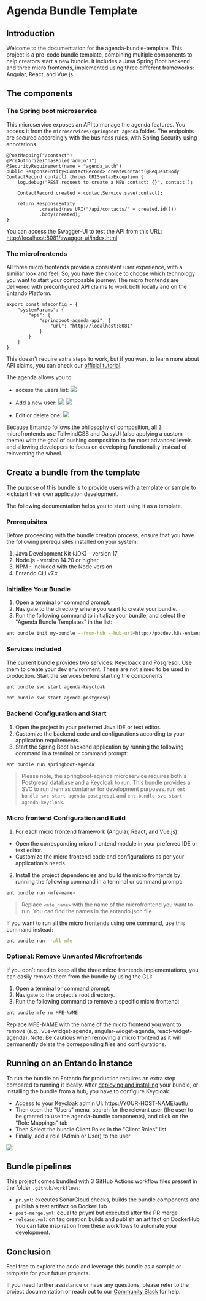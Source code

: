 # Agenda Bundle Template

## Introduction
Welcome to the documentation for the agenda-bundle-template. This project is a pro-code bundle template, combining multiple components to help creators start a new bundle.
It includes a Java Spring Boot backend and three micro frontends, implemented using three different frameworks: Angular, React, and Vue.js.
## The components
### The Spring boot microservice
This microservice exposes an API to manage the agenda features. You access it from the `microservices/springboot-agenda` folder.
The endpoints are secured accordingly with the business rules, with Spring Security using annotations. 

```
@PostMapping("/contact")
@PreAuthorize("hasRole('admin')")
@SecurityRequirement(name = "agenda_auth")
public ResponseEntity<ContactRecord> createContact(@RequestBody ContactRecord contact) throws URISyntaxException {
    log.debug("REST request to create a NEW contact: {}", contact );

    ContactRecord created = contactService.save(contact);

    return ResponseEntity
            .created(new URI("/api/contacts/" + created.id()))
            .body(created);
}
```

You can access the Swagger-UI to test the API from this URL: [http://localhost:8081/swagger-ui/index.html]()

### The microfrontends
All three micro frontends provide a consistent user experience, with a similiar look and feel. So, you have the choice to choose which technology you want to start your composable journey.
The micro frontends are delivered with preconfigured API claims to work both locally and on the Entando Platform.

```
export const mfeconfig = {
    "systemParams": {
        "api": {
            "springboot-agenda-api": {
                "url": "http://localhost:8081"
            }
        }
    }
}
```
This doesn't require extra steps to work, but if you want to learn more about API claims, you can check our [official tutorial](https://developer.entando.com/v7.2/tutorials/create/ms/add-api-claim.html#prerequisites).

The agenda allows you to:
- access the users list:
![](Screenshot_01.png)

- Add a new user:
![](Screenshot_02.png)
![](Screenshot_03.png)

- Edit or delete one:
![](Screenshot_04.png)

Because Entando follows the philosophy of composition, all 3 microfrontends use TailwindCSS and DaisyUI (also applying a custom theme) with the goal of pushing composition to the most advanced levels and allowing developers to focus on developing functionality instead of reinventing the wheel.

## Create a bundle from the template
The purpose of this bundle is to provide users with a template or sample to kickstart their own application development.

The following documentation helps you to start using it as a template.
### Prerequisites
Before proceeding with the bundle creation process, ensure that you have the following prerequisites installed on your system:

1. Java Development Kit (JDK) - version 17
2. Node.js - version 14.20 or higher
3. NPM - Included with the Node version
4. Entando CLI v7.x

### Initialize Your Bundle
1. Open a terminal or command prompt.
2. Navigate to the directory where you want to create your bundle.
3. Run the following command to initialize your bundle, and select the "Agenda Bundle Templates" in the list:
```bash
ent bundle init my-bundle --from-hub --hub-url=http://pbcdev.k8s-entando.org/entando-hub-api/
```

### Services included
The current bundle provides two services: Keycloack and Posgresql. Use them to create your dev environment. These are not aimed to be used in production.
Start the services before starting the components
```bash
ent bundle svc start agenda-keycloak
```
```bash
ent bundle svc start agenda-postgresql
```

### Backend Configuration and Start
1. Open the project in your preferred Java IDE or text editor.
2. Customize the backend code and configurations according to your application requirements.
3. Start the Spring Boot backend application by running the following command in a terminal or command prompt:
```bash
ent bundle run springboot-agenda
```
> Please note, the springboot-agenda microservice requires both a Postgresql database and a Keycloak to run.
> This bundle provides a SVC to run them as container for development purposes.
> run `ent bundle svc start agenda-postgresql` and `ent bundle svc start agenda-keycloak`.

### Micro frontend Configuration and Build
1. For each micro frontend framework (Angular, React, and Vue.js):
- Open the corresponding micro frontend module in your preferred IDE or text editor.
- Customize the micro frontend code and configurations as per your application's needs.
2. Install the project dependencies and build the micro frontends by running the following command in a terminal or command prompt:
```bash
ent bundle run <mfe-name>
```
> Replace `<mfe_name>` with the name of the microfrontend you want to run. You can find the names in the entando.json file

If you want to run all the micro frontends using one command, use this command instead:
```bash
ent bundle run --all-mfe
```

### Optional: Remove Unwanted Microfrontends
If you don't need to keep all the three micro frontends implementations, you can easily remove them from the bundle by using the CLI:

1. Open a terminal or command prompt. 
2. Navigate to the project's root directory. 
3. Run the following command to remove a specific micro frontend:
```bash
ent bundle mfe rm MFE-NAME
```

Replace MFE-NAME with the name of the micro frontend you want to remove (e.g., vue-widget-agenda, angular-widget-agenda, react-widget-agenda).
Note: Be cautious when removing a micro frontend as it will permanently delete the corresponding files and configurations.

## Running on an Entando instance
To run the bundle on Entando for production requires an extra step compared to running it locally.
After [deploying and installing](https://developer.entando.com/v7.2/tutorials/create/pb/publish-project-bundle.html#create-and-deploy-a-bundle-project) your bundle, or installing the bundle from a hub, you have to configure Keycloak.
- Access to your Keycloak admin UI: https://YOUR-HOST-NAME/auth/
- Then open the "Users" menu, search for the relevant user (the user to be granted to use the agenda-bundle components), and click on the "Role Mappings" tab
- Then Select the bundle Client Roles in the "Client Roles" list
- Finally, add a role (Admin or User) to the user

![](Screenshot_05.png)

## Bundle pipelines

This project comes bundled with 3 GitHub Actions workflow files present in the folder `.github/workflows`:
- `pr.yml`: executes SonarCloud checks, builds the bundle components and publish a test artifact on DockerHub
- `post-merge.yml`: equal to pr.yml but executed after the PR merge
- `release.yml`: on tag creation builds and publish an artifact on DockerHub
You can take inspiration from these workflows to automate your development.

## Conclusion
Feel free to explore the code and leverage this bundle as a sample or template for your future projects.

If you need further assistance or have any questions, please refer to the project documentation or reach out to our [Community Slack](https://join.slack.com/t/entandocommunity/shared_invite/zt-g609owdv-2K~YRh8zrI6lqlWo4aFWUw) for help.
